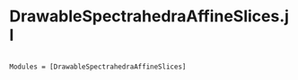 # DrawableSpectrahedraAffineSlices.jl

```@index
```

```@autodocs
Modules = [DrawableSpectrahedraAffineSlices]
```
